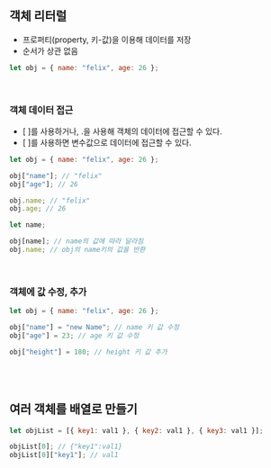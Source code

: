 ## 객체 리터럴

- 프로퍼티(property, 키-값)을 이용해 데이터를 저장
- 순서가 상관 없음

```jsx
let obj = { name: "felix", age: 26 };
```

<br>

### 객체 데이터 접근

- [ ]를 사용하거나, .을 사용해 객체의 데이터에 접근할 수 있다.
- [ ]를 사용하면 변수값으로 데이터에 접근할 수 있다.

```jsx
let obj = { name: "felix", age: 26 };

obj["name"]; // "felix"
obj["age"]; // 26

obj.name; // "felix"
obj.age; // 26

let name;

obj[name]; // name의 값에 따라 달라짐
obj.name; // obj의 name키의 값을 반환
```

<br>

### 객체에 값 수정, 추가

```jsx
let obj = { name: "felix", age: 26 };

obj["name"] = "new Name"; // name 키 값 수정
obj["age"] = 23; // age 키 값 수정

obj["height"] = 180; // height 키 값 추가
```

<br>
<br>

## 여러 객체를 배열로 만들기

```jsx
let objList = [{ key1: val1 }, { key2: val1 }, { key3: val1 }];

objList[0]; // {"key1":val1}
objList[0]["key1"]; // val1
```
